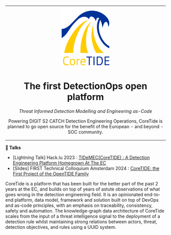 <table align="center"><tr><td align="center" width="9999">
<img src="coretide-logo.png" align="center" width="150" alt="Project icon">

# The first DetectionOps open platform

_Threat Informed Detection Modelling and Engineering as-Code_

Powering DIGIT S2 CATCH Detection Engineering Operations,
CoreTide is planned to go open source for the benefit of the European - and beyond - SOC community.

</td></tr></table>

**🎤 Talks**

- [Lightning Talk] Hack.lu 2023 : [TIDeMEC(CoreTIDE) : A Detection Engineering Platform Homegrown At The EC](https://www.youtube.com/watch?v=lng-87nRTGQ)
- [Slides] FIRST Technical Colloquium Amsterdam 2024 : [CoreTIDE: the First Project of the OpenTIDE Family](https://www.first.org/resources/papers/amsterdam24/Benson-Housmann-Seguy-CoreTIDE-FIRST-TC-Amsterdam-2024.pdf) 

CoreTide is a platform that has been built for the better part of the past 2 years at the EC, and builds on top of years of astute observations of what goes wrong in the detection engineering field. It is an opinionated end-to-end platform, data model, framework and solution built on top of DevOps and as-code principles, with an emphasis on traceability, consistency, safety and automation. The knowledge-graph data architecture of CoreTide scales from the input of a threat intelligence signal to the deployment of a detection rule whilst maintaining strong relations between actors, threat, detection objectives, and rules using a UUID system.

